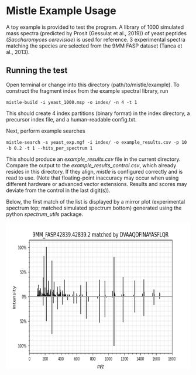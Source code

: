 # Mistle Example Usage

A toy example is provided to test the program. A library of 1000 simulated mass spectra (predicted by Prosit (Gessulat et al., 2019)) of yeast peptides (*Saccharomyces cerevisiae*) is used for reference. 3 experimental spectra matching the species are selected from the 9MM FASP dataset (Tanca et al., 2013).

## Running the test

Open terminal or change into this directory (path/to/mistle/example). To construct the fragment index from the example spectral library, run

    mistle-build -i yeast_1000.msp -o index/ -n 4 -t 1
    
This should create 4 index partitions (binary format) in the index directory, a precursor index file, and a human-readable config.txt.

Next, perform example searches
    
    mistle-search -s yeast_exp.mgf -i index/ -o example_results.csv -p 10 -b 0.2 -t 1 --hits_per_spectrum 1

This should produce an *example_results.csv* file in the current directory. Compare the output to the *example_results_control.csv*, which already resides in this directory. If they align, *mistle* is configured correctly and is read to use. (Note that floating-point inaccuracy may occur when using different hardware or advanced vector extensions. Results and scores may deviate from the control in the last digit(s)).

Below, the first match of the list is displayed by a mirror plot (experimental spectrum top; matched simulated spectrum bottom) generated using the python *spectrum_utils* package.

<img src="example_match.png" alt="Logo" height="400">
